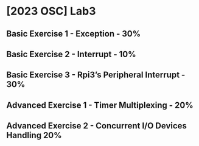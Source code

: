 # [2023 OSC] Lab3

## Basic Exercise 1 - Exception - 30%

## Basic Exercise 2 - Interrupt - 10%

## Basic Exercise 3 - Rpi3’s Peripheral Interrupt - 30%

## Advanced Exercise 1 - Timer Multiplexing - 20%

## Advanced Exercise 2 - Concurrent I/O Devices Handling 20%